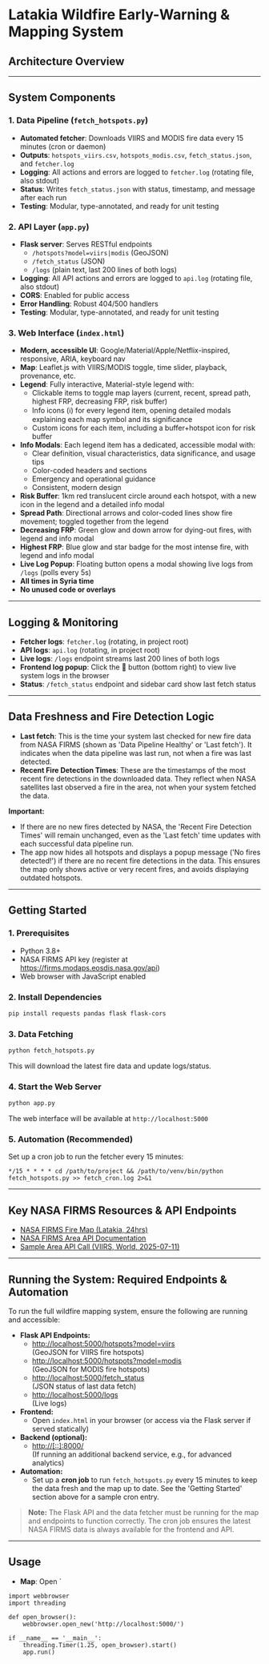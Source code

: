 # Latakia Wildfire Early-Warning & Mapping System

## Architecture Overview

<!-- Removed broken Mermaid diagram -->

---

## System Components

### 1. **Data Pipeline** (`fetch_hotspots.py`)
- **Automated fetcher**: Downloads VIIRS and MODIS fire data every 15 minutes (cron or daemon)
- **Outputs**: `hotspots_viirs.csv`, `hotspots_modis.csv`, `fetch_status.json`, and `fetcher.log`
- **Logging**: All actions and errors are logged to `fetcher.log` (rotating file, also stdout)
- **Status**: Writes `fetch_status.json` with status, timestamp, and message after each run
- **Testing**: Modular, type-annotated, and ready for unit testing

### 2. **API Layer** (`app.py`)
- **Flask server**: Serves RESTful endpoints
    - `/hotspots?model=viirs|modis` (GeoJSON)
    - `/fetch_status` (JSON)
    - `/logs` (plain text, last 200 lines of both logs)
- **Logging**: All API actions and errors are logged to `api.log` (rotating file, also stdout)
- **CORS**: Enabled for public access
- **Error Handling**: Robust 404/500 handlers
- **Testing**: Modular, type-annotated, and ready for unit testing

### 3. **Web Interface** (`index.html`)
- **Modern, accessible UI**: Google/Material/Apple/Netflix-inspired, responsive, ARIA, keyboard nav
- **Map**: Leaflet.js with VIIRS/MODIS toggle, time slider, playback, provenance, etc.
- **Legend**: Fully interactive, Material-style legend with:
    - Clickable items to toggle map layers (current, recent, spread path, highest FRP, decreasing FRP, risk buffer)
    - Info icons (ℹ) for every legend item, opening detailed modals explaining each map symbol and its significance
    - Custom icons for each item, including a buffer+hotspot icon for risk buffer
- **Info Modals**: Each legend item has a dedicated, accessible modal with:
    - Clear definition, visual characteristics, data significance, and usage tips
    - Color-coded headers and sections
    - Emergency and operational guidance
    - Consistent, modern design
- **Risk Buffer**: 1km red translucent circle around each hotspot, with a new icon in the legend and a detailed info modal
- **Spread Path**: Directional arrows and color-coded lines show fire movement; toggled together from the legend
- **Decreasing FRP**: Green glow and down arrow for dying-out fires, with legend and info modal
- **Highest FRP**: Blue glow and star badge for the most intense fire, with legend and info modal
- **Live Log Popup**: Floating button opens a modal showing live logs from `/logs` (polls every 5s)
- **All times in Syria time**
- **No unused code or overlays**

---

## Logging & Monitoring

- **Fetcher logs**: `fetcher.log` (rotating, in project root)
- **API logs**: `api.log` (rotating, in project root)
- **Live logs**: `/logs` endpoint streams last 200 lines of both logs
- **Frontend log popup**: Click the 📝 button (bottom right) to view live system logs in the browser
- **Status**: `/fetch_status` endpoint and sidebar card show last fetch status

---

## Data Freshness and Fire Detection Logic

- **Last fetch**: This is the time your system last checked for new fire data from NASA FIRMS (shown as 'Data Pipeline Healthy' or 'Last fetch'). It indicates when the data pipeline was last run, not when a fire was last detected.
- **Recent Fire Detection Times**: These are the timestamps of the most recent fire detections in the downloaded data. They reflect when NASA satellites last observed a fire in the area, not when your system fetched the data.

**Important:**
- If there are no new fires detected by NASA, the 'Recent Fire Detection Times' will remain unchanged, even as the 'Last fetch' time updates with each successful data pipeline run.
- The app now hides all hotspots and displays a popup message ('No fires detected!') if there are no recent fire detections in the data. This ensures the map only shows active or very recent fires, and avoids displaying outdated hotspots.

---

## Getting Started

### 1. Prerequisites
- Python 3.8+
- NASA FIRMS API key (register at https://firms.modaps.eosdis.nasa.gov/api)
- Web browser with JavaScript enabled

### 2. Install Dependencies
```bash
pip install requests pandas flask flask-cors
```

### 3. Data Fetching
```bash
python fetch_hotspots.py
```
This will download the latest fire data and update logs/status.

### 4. Start the Web Server
```bash
python app.py
```
The web interface will be available at `http://localhost:5000`

### 5. Automation (Recommended)
Set up a cron job to run the fetcher every 15 minutes:
```
*/15 * * * * cd /path/to/project && /path/to/venv/bin/python fetch_hotspots.py >> fetch_cron.log 2>&1
```

---

## Key NASA FIRMS Resources & API Endpoints

- [NASA FIRMS Fire Map (Latakia, 24hrs)](https://firms.modaps.eosdis.nasa.gov/map/#d:24hrs;@35.99,35.87,13.66z)
- [NASA FIRMS Area API Documentation](https://firms.modaps.eosdis.nasa.gov/api/area/)
- [Sample Area API Call (VIIRS, World, 2025-07-11)](https://firms.modaps.eosdis.nasa.gov/api/area/html/3d47c7709150c515edb9beb54ac9832a/VIIRS_SNPP_NRT/world/1/2025-07-11)

---

## Running the System: Required Endpoints & Automation

To run the full wildfire mapping system, ensure the following are running and accessible:

- **Flask API Endpoints:**
    - [http://localhost:5000/hotspots?model=viirs](http://localhost:5000/hotspots?model=viirs)  
      (GeoJSON for VIIRS fire hotspots)
    - [http://localhost:5000/hotspots?model=modis](http://localhost:5000/hotspots?model=modis)  
      (GeoJSON for MODIS fire hotspots)
    - [http://localhost:5000/fetch_status](http://localhost:5000/fetch_status)  
      (JSON status of last data fetch)
    - [http://localhost:5000/logs](http://localhost:5000/logs)  
      (Live logs)
- **Frontend:**
    - Open `index.html` in your browser (or access via the Flask server if served statically)
- **Backend (optional):**
    - [http://[::]:8000/](http://[::]:8000/)  
      (If running an additional backend service, e.g., for advanced analytics)
- **Automation:**
    - Set up a **cron job** to run `fetch_hotspots.py` every 15 minutes to keep the data fresh and the map up to date. See the 'Getting Started' section above for a sample cron entry.

> **Note:** The Flask API and the data fetcher must be running for the map and endpoints to function correctly. The cron job ensures the latest NASA FIRMS data is always available for the frontend and API.

---

## Usage

- **Map**: Open `
```
import webbrowser
import threading

def open_browser():
    webbrowser.open_new('http://localhost:5000/')

if __name__ == '__main__':
    threading.Timer(1.25, open_browser).start()
    app.run()